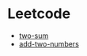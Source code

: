 # Leetcode

- <checkbox v-model="checked"></checkbox> [two-sum](/leetcode/two-sum/index.html)
- <checkbox v-model="checked"></checkbox> [add-two-numbers](/leetcode/add-two-numbers/index.html)


<script>
import { Checkbox } from 'lagabu/lib/components/index.js'
export default {
  components: {
    Checkbox
  },
  data() {
    return {
      checked: true
    }
  }
}
</script>